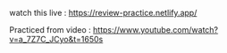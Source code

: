 watch this live : https://review-practice.netlify.app/


Practiced from video : https://www.youtube.com/watch?v=a_7Z7C_JCyo&t=1650s


